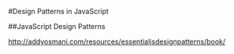 ﻿#Design Patterns in JavaScript

##JavaScript Design Patterns

http://addyosmani.com/resources/essentialjsdesignpatterns/book/



